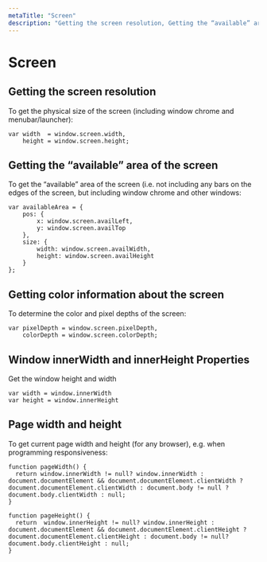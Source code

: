 ```yaml
---
metaTitle: "Screen"
description: "Getting the screen resolution, Getting the “available” area of the screen, Getting color information about the screen, Window innerWidth and innerHeight Properties, Page width and height"
---
```


# Screen



## Getting the screen resolution


To get the physical size of the screen (including window chrome and menubar/launcher):

```
var width  = window.screen.width,
    height = window.screen.height;

```



## Getting the “available” area of the screen


To get the “available” area of the screen (i.e. not including any bars on the edges of the screen, but including window chrome and other windows:

```
var availableArea = {
    pos: {
        x: window.screen.availLeft,
        y: window.screen.availTop
    },
    size: {
        width: window.screen.availWidth,
        height: window.screen.availHeight
    }
};

```



## Getting color information about the screen


To determine the color and pixel depths of the screen:

```
var pixelDepth = window.screen.pixelDepth,
    colorDepth = window.screen.colorDepth;

```



## Window innerWidth and innerHeight Properties


Get the window height and width

```
var width = window.innerWidth
var height = window.innerHeight

```



## Page width and height


To get current page width and height (for any browser), e.g. when programming responsiveness:

```
function pageWidth() {
  return window.innerWidth != null? window.innerWidth : document.documentElement && document.documentElement.clientWidth ? document.documentElement.clientWidth : document.body != null ? document.body.clientWidth : null;
}

function pageHeight() {
  return  window.innerHeight != null? window.innerHeight : document.documentElement && document.documentElement.clientHeight ? document.documentElement.clientHeight : document.body != null? document.body.clientHeight : null;
}

```

